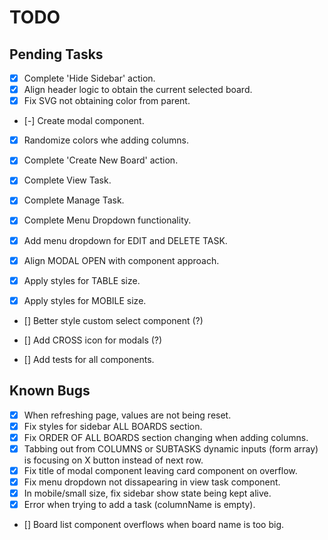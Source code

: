 # TODO

## Pending Tasks

- [x] Complete 'Hide Sidebar' action.
- [x] Align header logic to obtain the current selected board.
- [x] Fix SVG not obtaining color from parent.

- [-] Create modal component.
- [x] Randomize colors whe adding columns.
- [x] Complete 'Create New Board' action.
- [x] Complete View Task.
- [x] Complete Manage Task.
- [x] Complete Menu Dropdown functionality.

- [x] Add menu dropdown for EDIT and DELETE TASK.
- [x] Align MODAL OPEN with component approach.
- [x] Apply styles for TABLE size.
- [x] Apply styles for MOBILE size.

- [] Better style custom select component (?)
- [] Add CROSS icon for modals (?)

- [] Add tests for all components.

## Known Bugs

- [x] When refreshing page, values are not being reset.
- [x] Fix styles for sidebar ALL BOARDS section.
- [x] Fix ORDER OF ALL BOARDS section changing when adding columns.
- [x] Tabbing out from COLUMNS or SUBTASKS dynamic inputs (form array) is focusing on X button instead of next row.
- [x] Fix title of modal component leaving card component on overflow.
- [x] Fix menu dropdown not dissapearing in view task component.
- [x] In mobile/small size, fix sidebar show state being kept alive.
- [x] Error when trying to add a task (columnName is empty).
- [] Board list component overflows when board name is too big.